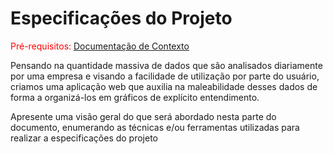 # Especificações do Projeto

<span style="color:red">Pré-requisitos: <a href="1-Documentação de Contexto.md"> Documentação de Contexto</a></span>

Pensando na quantidade massiva de dados que são analisados diariamente por uma empresa e visando a facilidade de utilização por parte do usuário, criamos uma aplicação web que auxilia na maleabilidade desses dados de forma a organizá-los em gráficos de explícito entendimento. 


Apresente uma visão geral do que será abordado nesta parte do documento, enumerando as técnicas e/ou ferramentas utilizadas para realizar a especificações do projeto
